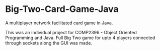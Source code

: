 # Big-Two-Card-Game-Java
A multiplayer network facilitated card game in Java.

This was an individual project for COMP2396 - Object Oriented Programming and Java. Full Big Two game for upto 4 players connected through sockets along the GUI was made.

